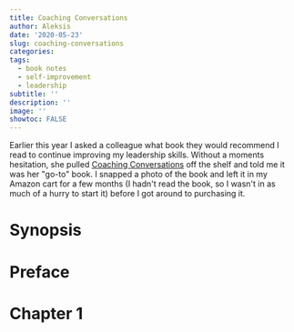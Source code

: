 ```yaml
---
title: Coaching Conversations
author: Aleksis
date: '2020-05-23'
slug: coaching-conversations
categories:
tags:
  - book notes
  - self-improvement
  - leadership
subtitle: ''
description: ''
image: ''
showtoc: FALSE
---
```


Earlier this year I asked a colleague what book they would recommend I read to continue improving my leadership skills. Without a moments hesitation, she pulled [Coaching Conversations](https://www.amazon.com/gp/product/1544319711/ref=as_li_tl?ie=UTF8&camp=1789&creative=9325&creativeASIN=1544319711&linkCode=as2&tag=aleksispaul-20&linkId=703345eabd6a7365f0d9d346f5942bad) off the shelf and told me it was her "go-to" book. I snapped a photo of the book and left it in my Amazon cart for a few months (I hadn't read the book, so I wasn't in as much of a hurry to start it) before I got around to purchasing it. 

# Synopsis

# Preface

# Chapter 1
